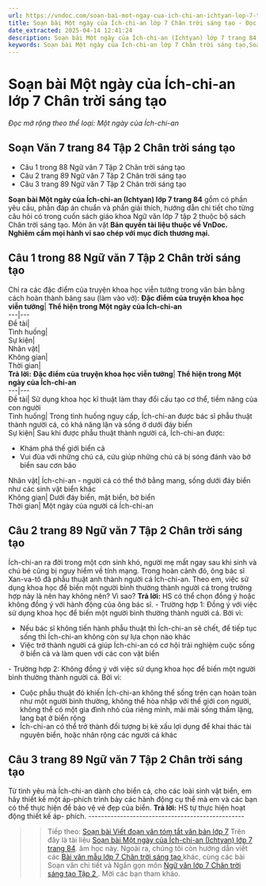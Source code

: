 ```yaml
---
url: https://vndoc.com/soan-bai-mot-ngay-cua-ich-chi-an-ichtyan-lop-7-trang-84-287398
title: Soạn bài Một ngày của Ích-chi-an lớp 7 Chân trời sáng tạo - Đọc mở rộng theo thể loại: Một ngày của Ích-chi-an - VnDoc.com
date_extracted: 2025-04-14 12:41:24
description: Soạn bài Một ngày của Ích-chi-an (Ichtyan) lớp 7 trang 84 nhằm giúp các em HS đạt kết quả tốt trong quá trình làm bài tập và học tập môn Ngữ văn lớp 7 sách Chân trời sáng tạo.
keywords: Soạn bài Một ngày của Ích-chi-an lớp 7 Chân trời sáng tạo,Soạn Văn 7 trang 84 Tập 2 Chân trời sáng tạo,Soạn bài Một ngày của Ích-chi-an lớp 7 trang 84,soạn bài Một ngày của Ích-chi-an,soạn Một ngày của Ích-chi-an,soạn văn 7 Một ngày của Ích-chi-an,soạn văn 7 bài Một ngày của Ích-chi-an,soạn bài Một ngày của Ích-chi-an lớp 7,soạn bài Một ngày của Ích-chi-an trang 84,đọc mở rộng theo thể loại bài Một ngày của Ích-chi-an,Một ngày của Ích-chi-an,Một ngày của Ích-chi-an lớp 7
---
```


# Soạn bài Một ngày của Ích-chi-an lớp 7 Chân trời sáng tạo
 _Đọc mở rộng theo thể loại: Một ngày của Ích-chi-an_
## **Soạn Văn 7 trang 84 Tập 2 Chân trời sáng tạo**
  * Câu 1 trong 88 Ngữ văn 7 Tập 2 Chân trời sáng tạo 
  * Câu 2 trang 89 Ngữ văn 7 Tập 2 Chân trời sáng tạo 
  * Câu 3 trang 89 Ngữ văn 7 Tập 2 Chân trời sáng tạo 

**Soạn bài Một ngày của Ích-chi-an \(Ichtyan\) lớp 7 trang 84** gồm có phần yêu cầu, phần đáp án chuẩn và phần giải thích, hướng dẫn chi tiết cho từng câu hỏi có trong cuốn  sách giáo khoa Ngữ văn lớp 7 tập 2 thuộc bộ sách Chân trời sáng tạo.
Món ăn vặt
**Bản quyền tài liệu thuộc về VnDoc.  
Nghiêm cấm mọi hành vi sao chép với mục đích thương mại.**
## **Câu 1 trong 88 Ngữ văn 7 Tập 2 Chân trời sáng tạo**
Chỉ ra các đặc điểm của truyện khoa học viễn tưởng trong văn bản bằng cách hoàn thành bảng sau \(làm vào vở\):
**Đặc điểm của truyện khoa học viễn tưởng**| **Thể hiện trong Một ngày của Ích-chi-an**  
---|---  
Đề tài|   
Tình huống|   
Sự kiện|   
Nhân vật|   
Không gian|   
Thời gian|   
**Trả lời:**
**Đặc điểm của truyện khoa học viễn tưởng**| **Thể hiện trong Một ngày của Ích-chi-an**  
---|---  
Đề tài| Sử dụng khoa học kĩ thuật làm thay đổi cấu tạo cơ thể, tiềm năng của con người  
Tình huống| Trong tình huống nguy cấp, Ích-chi-an được bác sĩ phẫu thuật thành người cá, có khả năng lặn và sống ở dưới đáy biển  
Sự kiện| Sau khi được phẫu thuật thành người cá, Ích-chi-an được:
  * Khám phá thế giới biển cả
  * Vui đùa với những chú cá, cứu giúp những chú cá bị sóng đánh vào bở biển sau cơn bão

Nhân vật| Ích-chi-an - người cá có thể thở bằng mang, sống dưới đáy biển như các sinh vật biển khác  
Không gian| Dưới đáy biển, mặt biển, bờ biển  
Thời gian| Một ngày của người cá Ích-chi-an  
## **Câu 2 trang 89 Ngữ văn 7 Tập 2 Chân trời sáng tạo**
Ích-chi-an ra đời trong một cơn sinh khó, người mẹ mất ngay sau khi sinh và chú bé cũng bị nguy hiểm về tính mạng. Trong hoàn cảnh đó, ông bác sĩ Xan-va-tô đã phẫu thuật anh thành người cá Ích-chi-an. Theo em, việc sử dụng khoa học để biến một người bình thường thành người cá trong trường hợp này là nên hay không nên? Vì sao?
**Trả lời:**
HS có thể chọn đồng ý hoặc không đồng ý với hành động của ông bác sĩ.
\- Trường hợp 1: Đồng ý với việc sử dụng khoa học để biến một người bình thường thành người cá. Bởi vì:
  * Nếu bác sĩ không tiến hành phẫu thuật thì Ích-chi-an sẽ chết, để tiếp tục sống thì Ích-chi-an không còn sự lựa chọn nào khác
  * Việc trở thành người cá giúp Ích-chi-an có cơ hội trải nghiệm cuộc sống ở biển cả và làm quen với các con vật biển

\- Trường hợp 2: Không đồng ý với việc sử dụng khoa học để biến một người bình thường thành người cá. Bởi vì:
  * Cuộc phẫu thuật đó khiến Ích-chi-an không thể sống trên cạn hoàn toàn như một người bình thường, không thể hòa nhập với thế giới con người, không thể có một gia đình nhỏ của riêng mình, mãi mãi sống thấm lặng, lang bạt ở biển rộng
  * Ích-chi-an có thể trở thành đối tượng bị kẻ xấu lợi dụng để khai thác tài nguyên biển, hoặc nhân rộng các người cá khác

## **Câu 3 trang 89 Ngữ văn 7 Tập 2 Chân trời sáng tạo**
Từ tình yêu mà Ích-chi-an dành cho biển cả, cho các loài sinh vật biển, em hãy thiết kế một áp-phích trình bày các hành động cụ thể mà em và các bạn có thể thực hiện để bảo vệ vẻ đẹp của biển.
**Trả lời:**
HS tự thực hiện hoạt động thiết kế áp- phích.
\-------------------------------------------------
>> Tiếp theo: [Soạn bài Viết đoạn văn tóm tắt văn bản lớp 7](<https://vndoc.com/soan-bai-viet-doan-van-tom-tat-van-ban-lop-7-trang-89-287409>)
Trên đây là tài liệu [Soạn bài Một ngày của Ích-chi-an \(Ichtyan\) lớp 7 trang 84](<https://vndoc.com/soan-bai-mot-ngay-cua-ich-chi-an-ichtyan-lop-7-trang-84-287398>). ăm học này. Ngoài ra, chúng tôi còn hướng dẫn viết các [ Bài văn mẫu lớp 7 Chân trời sáng tạo ](<https://vndoc.com/van-mau-lop-7ctst>) khác, cùng các bài Soạn văn chi tiết và Ngắn gọn môn [ Ngữ văn lớp 7 Chân trời sáng tạo Tập 2 ](<https://vndoc.com/ngu-van-7-ctst-tap2>) . Mời các bạn tham khảo.

